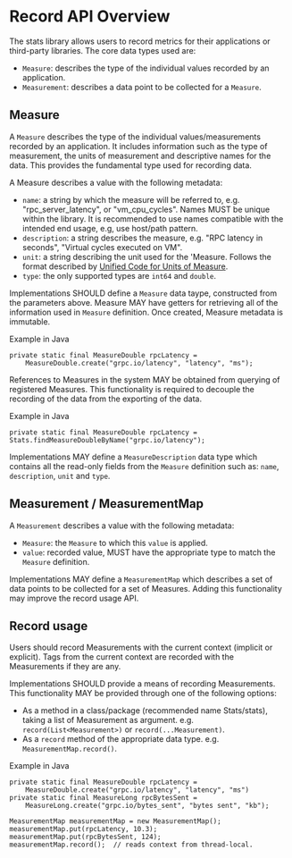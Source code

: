 # Record API Overview
The stats library allows users to record metrics for their applications or third-party libraries.
 The core data types used are:
* `Measure`: describes the type of the individual values recorded by an application.
* `Measurement`: describes a data point to be collected for a `Measure`.

## Measure
A `Measure` describes the type of the individual values/measurements recorded by an application. It
includes information such as the type of measurement, the units of measurement and descriptive names
for the data. This provides the fundamental type used for recording data.

A Measure describes a value with the following metadata:
* `name`: a string by which the measure will be referred to, e.g. "rpc_server_latency", or
"vm_cpu_cycles". Names MUST be unique within the library. It is recommended to use names 
compatible with the intended end usage, e.g, use host/path pattern.
* `description`: a string describes the measure, e.g. "RPC latency in seconds", "Virtual cycles
executed on VM".
* `unit`: a string describing the unit used for the 'Measure. Follows the format described by
[Unified Code for Units of Measure](http://unitsofmeasure.org/ucum.html).
* `type`: the only supported types are `int64` and `double`.

Implementations SHOULD define a `Measure` data taype, constructed from the parameters above. 
Measure MAY have getters for retrieving all of the information used in `Measure` definition. 
Once created, Measure metadata is immutable.

Example in Java
```
private static final MeasureDouble rpcLatency =
    MeasureDouble.create("grpc.io/latency", "latency", "ms");
```

References to Measures in the system MAY be obtained from querying of registered Measures. This
functionality is required to decouple the recording of the data from the exporting of the data.

Example in Java
```
private static final MeasureDouble rpcLatency = Stats.findMeasureDoubleByName("grpc.io/latency");
```

Implementations MAY define a `MeasureDescription` data type which contains all the read-only fields 
from the `Measure` definition such as: `name`, `description`, `unit` and `type`.

## Measurement / MeasurementMap
A `Measurement` describes a value with the following metadata:
* `Measure`: the `Measure` to which this `value` is applied.
* `value`: recorded value, MUST have the appropriate type to match the `Measure` definition.

Implementations MAY define a `MeasurementMap` which describes a set of data points to be collected
for a set of Measures. Adding this functionality may improve the record usage API.

## Record usage

Users should record Measurements with the current context (implicit or explicit). Tags from the
current context are recorded with the Measurements if they are any.

Implementations SHOULD provide a means of recording Measurements. This functionality MAY be
provided through one of the following options:
* As a method in a class/package (recommended name Stats/stats), taking a list of Measurement as
argument. e.g. `record(List<Measurement>)` or `record(...Measurement)`.
* As a `record` method of the appropriate data type. e.g. `MeasurementMap.record()`.

Example in Java
```
private static final MeasureDouble rpcLatency =
    MeasureDouble.create("grpc.io/latency", "latency", "ms")
private static final MeasureLong rpcBytesSent =
    MeasureLong.create("grpc.io/bytes_sent", "bytes sent", "kb");

MeasurementMap measurementMap = new MeasurementMap();
measurementMap.put(rpcLatency, 10.3);
measurementMap.put(rpcBytesSent, 124);
measurementMap.record();  // reads context from thread-local.
```